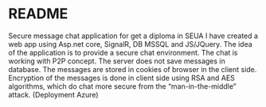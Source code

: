 # README #
Secure message chat application for get a diploma in SEUA
I have created a web app using Asp.net core, SignalR, DB MSSQL and JS/JQuery. The idea of the application is to provide a secure chat environment. The chat is working with P2P concept. The server does not save messages in database. The messages are stored in cookies of browser in the client side. Encryption of the messages is done in client side using RSA and AES algorithms, which do chat more secure from the “man-in-the-middle” attack. (Deployment Azure)
      
